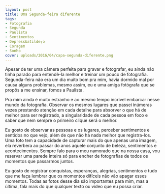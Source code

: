 ```yaml
---
layout: post
title: Uma Segunda-feira diferente
tags:
- Fotografia
- Segunda
- Paulista
- Sentimentos
- Depress&atilde;o
- Coragem
- Sonho
cover: uploads/2016/04/capa-segunda-diferente.png
---
```


Apesar de ter uma c&acirc;mera perfeita para gravar e fotografar, eu ainda n&atilde;o tinha parado para entend&ecirc;-la melhor e treinar um pouco de fotografia. Segunda-feira n&atilde;o era um dia muito bom pra mim, havia dormido mal por causa alguns problemas, mesmo assim, eu e uma amiga fot&oacute;grafa que se prop&ocirc;s a me ensinar, fomos a Paulista.

Pra mim ainda &eacute; muito estranho e ao mesmo tempo incr&iacute;vel embarcar nesse mundo da fotografia. Observar os mesmos lugares que passei in&uacute;meras vezes prestando aten&ccedil;&atilde;o em cada detalhe para absorver o que h&aacute; de melhor para ser registrado, a singularidade de cada pessoa em foco e saber que nem sempre o primeiro clique ser&aacute; o melhor.

Eu gosto de observar as pessoas e os lugares, perceber sentimentos e sentidos no que vejo, al&eacute;m de que n&atilde;o h&aacute; nada melhor que registra-los. Uma foto tem a capacidade de capturar mais do que apenas uma imagem, ela reverbera ao passar do anos aquele conjunto de beleza, sentimentos e acontecimentos. Sempre falo para o meu namorado que na nossa casa, vou reservar uma parede inteira s&oacute; para encher de fotografias de todos os momentos que passarmos juntos.</div>

Eu gosto de registrar conquistas, esperan&ccedil;as, alegrias, sentimentos e tudo que me fa&ccedil;a lembrar que os momentos dif&iacute;ceis n&atilde;o v&atilde;o apagar esses momentos. Todas as fotos desse dia s&atilde;o importantes para mim, mas a &uacute;ltima, fala mais do que qualquer texto ou v&iacute;deo que eu possa criar.
